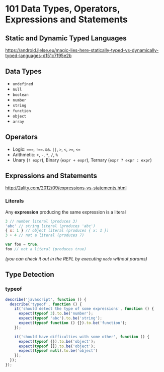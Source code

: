 101 Data Types, Operators, Expressions and Statements
=====================================================

Static and Dynamic Typed Languages
----------------------------------

<https://android.jlelse.eu/magic-lies-here-statically-typed-vs-dynamically-typed-languages-d151c7f95e2b>

Data Types
----------

  * `undefined`
  * `null`
  * `boolean`
  * `number`
  * `string`
  * `function`
  * `object`
  * `array`

Operators
---------

  * Logic: `===`, `!==`. `&&`. `||`, `>`, `<`, `>=`, `<=`
  * Arithmetic: `+`, `-`, `*`, `/`, `%`
  * Unary (`! expr`), Binary (`expr + expr`), Ternary (`expr ? expr : expr`)

Expressions and Statements
--------------------------

<http://2ality.com/2012/09/expressions-vs-statements.html>

### Literals

Any **expression** producing the same expression is a literal

```js
3 // number literal (produces 3)
'abc' // string literal (produces 'abc')
{ x: 1 } // object literal (produces { x: 1 })
3 + 4 // not a literal (produces 7)

var foo = true;
foo // not a literal (produces true)
```

_(you can check it out in the REPL by executing `node` without params)_

Type Detection
--------------

### typeof

```js
describe('javascript', function () {
  describe('typeof', function () {
    it('should detect the type of some expressions', function () {
      expect(typeof 3).to.be('number');
      expect(typeof 'abc').to.be('string');
      expect(typeof function () {}).to.be('function');
    });

    it('should have difficulties with some other', function () {
      expect(typeof {}).to.be('object');
      expect(typeof []).to.be('object');
      expect(typeof null).to.be('object')
    });
  });
});
```
